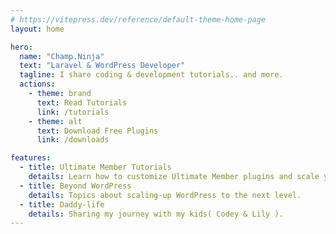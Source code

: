 ```yaml
---
# https://vitepress.dev/reference/default-theme-home-page
layout: home

hero:
  name: "Champ.Ninja"
  text: "Laravel & WordPress Developer"
  tagline: I share coding & development tutorials.. and more.
  actions:
    - theme: brand
      text: Read Tutorials
      link: /tutorials
    - theme: alt
      text: Download Free Plugins
      link: /downloads

features:
  - title: Ultimate Member Tutorials
    details: Learn how to customize Ultimate Member plugins and scale your WP membership sites.
  - title: Beyond WordPress
    details: Topics about scaling-up WordPress to the next level.
  - title: Daddy-life
    details: Sharing my journey with my kids( Codey & Lily ).
---
```


